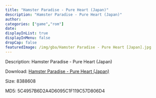 ```yaml
---
title: "Hamster Paradise - Pure Heart (Japan)"
description: "Hamster Paradise - Pure Heart (Japan)"
author: 
categories: ["game","rom"]
date: 
displayInList: true
displayInMenu: false
dropCap: false
featuredImage: /img/gba/Hamster Paradise - Pure Heart [Japan].jpg
---
```


Description: Hamster Paradise - Pure Heart (Japan)

Download: <a style="text-decoration:underline;" href="https://mega.nz/#!CCRUjY7Y!linxK0CyLi3S0xO8iYJocdVKO9MvdGA34qvtO3008hA" target = "_blank" rel = "nofollow" > Hamster Paradise - Pure Heart (Japan)</a>

Size: 8388608

MD5: 5C4957B6D2A4D6095C1F119C57D806D4

